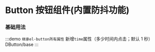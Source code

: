 # Button 按钮组件(内置防抖功能)

### 基础用法

:::demo `继承el-button所有属性` 新增`time`属性（多少时间内点击；默认 1 秒）
DButton/base
:::